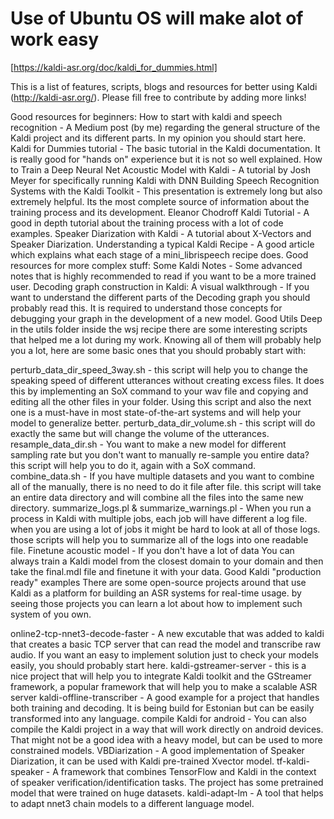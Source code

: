 # Use of Ubuntu OS will make alot of work easy

[https://kaldi-asr.org/doc/kaldi_for_dummies.html]

This is a list of features, scripts, blogs and resources for better using Kaldi (http://kaldi-asr.org/). Please fill free to contribute by adding more links!

Good resources for beginners:
How to start with kaldi and speech recognition - A Medium post (by me) regarding the general structure of the Kaldi project and its different parts. In my opinion you should start here.
Kaldi for Dummies tutorial - The basic tutorial in the Kaldi documentation. It is really good for "hands on" experience but it is not so well explained.
How to Train a Deep Neural Net Acoustic Model with Kaldi - A tutorial by Josh Meyer for specifically running Kaldi with DNN
Building Speech Recognition Systems with the Kaldi Toolkit - This presentation is extremely long but also extremely helpful. Its the most complete source of information about the training process and its development.
Eleanor Chodroff Kaldi Tutorial - A good in depth tutorial about the training process with a lot of code examples.
Speaker Diarization with Kaldi - A tutorial about X-Vectors and Speaker Diarization.
Understanding a typical Kaldi Recipe - A good article which explains what each stage of a mini_librispeech recipe does.
Good resources for more complex stuff:
Some Kaldi Notes - Some advanced notes that is highly recommended to read if you want to be a more trained user.
Decoding graph construction in Kaldi: A visual walkthrough - If you want to understand the different parts of the Decoding graph you should probably read this. It is required to understand those concepts for debugging your graph in the development of a new model.
Good Utils
Deep in the utils folder inside the wsj recipe there are some interesting scripts that helped me a lot during my work. Knowing all of them will probably help you a lot, here are some basic ones that you should probably start with:

perturb_data_dir_speed_3way.sh - this script will help you to change the speaking speed of different utterances without creating excess files. It does this by implementing an SoX command to your wav file and copying and editing all the other files in your folder. Using this script and also the next one is a must-have in most state-of-the-art systems and will help your model to generalize better.
perturb_data_dir_volume.sh - this script will do exactly the same but will change the volume of the utterances.
resample_data_dir.sh - You want to make a new model for different sampling rate but you don't want to manually re-sample you entire data? this script will help you to do it, again with a SoX command.
combine_data.sh - If you have multiple datasets and you want to combine all of the manually, there is no need to do it file after file. this script will take an entire data directory and will combine all the files into the same new directory.
summarize_logs.pl & summarize_warnings.pl - When you run a process in Kaldi with multiple jobs, each job will have different a log file. when you are using a lot of jobs it might be hard to look at all of those logs. those scripts will help you to summarize all of the logs into one readable file.
Finetune acoustic model - If you don't have a lot of data You can always train a Kaldi model from the closest domain to your domain and then take the final.mdl file and finetune it with your data.
Good Kaldi "production ready" examples 
There are some open-source projects around that use Kaldi as a platform for building an ASR systems for real-time usage. by seeing those projects you can learn a lot about how to implement such system of you own.

online2-tcp-nnet3-decode-faster - A new excutable that was added to kaldi that creates a basic TCP server that can read the model and transcribe raw audio. If you want an easy to implement solution just to check your models easily, you should probably start here.
kaldi-gstreamer-server - this is a nice project that will help you to integrate Kaldi toolkit and the GStreamer framework, a popular framework that will help you to make a scalable ASR server
kaldi-offline-transcriber - A good example for a project that handles both training and decoding. It is being build for Estonian but can be easily transformed into any language.
compile Kaldi for android - You can also compile the Kaldi project in a way that will work directly on android devices. That might not be a good idea with a heavy model, but can be used to more constrained models.
VBDiarization - A good implementation of Speaker Diarization, it can be used with Kaldi pre-trained Xvector model.
tf-kaldi-speaker - A framework that combines TensorFlow and Kaldi in the context of speaker verification/identification tasks. The project has some pretrained model that were trained on huge datasets.
kaldi-adapt-lm - A tool that helps to adapt nnet3 chain models to a different language model.
